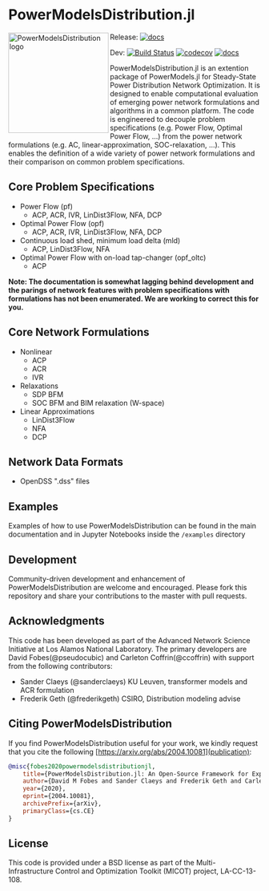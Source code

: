 # PowerModelsDistribution.jl

<img src="https://lanl-ansi.github.io/PowerModelsDistribution.jl/dev/assets/logo.svg" align="left" width="200" alt="PowerModelsDistribution logo">

Release:
[![docs](https://img.shields.io/badge/docs-stable-blue.svg)](https://lanl-ansi.github.io/PowerModelsDistribution.jl/stable/)

Dev:
[![Build Status](https://travis-ci.org/lanl-ansi/PowerModelsDistribution.jl.svg?branch=master)](https://travis-ci.org/lanl-ansi/PowerModelsDistribution.jl)
[![codecov](https://codecov.io/gh/lanl-ansi/PowerModelsDistribution.jl/branch/master/graph/badge.svg)](https://codecov.io/gh/lanl-ansi/PowerModelsDistribution.jl)
[![docs](https://img.shields.io/badge/docs-latest-blue.svg)](https://lanl-ansi.github.io/PowerModelsDistribution.jl/latest/)

PowerModelsDistribution.jl is an extention package of PowerModels.jl for Steady-State Power Distribution Network Optimization.  It is designed to enable computational evaluation of emerging power network formulations and algorithms in a common platform.  The code is engineered to decouple problem specifications (e.g. Power Flow, Optimal Power Flow, ...) from the power network formulations (e.g. AC, linear-approximation, SOC-relaxation, ...).
This enables the definition of a wide variety of power network formulations and their comparison on common problem specifications.

## Core Problem Specifications

- Power Flow (pf)
  - ACP, ACR, IVR, LinDist3Flow, NFA, DCP
- Optimal Power Flow (opf)
  - ACP, ACR, IVR, LinDist3Flow, NFA, DCP
- Continuous load shed, minimum load delta (mld)
  - ACP, LinDist3Flow, NFA
- Optimal Power Flow with on-load tap-changer (opf_oltc)
  - ACP

**Note: The documentation is somewhat lagging behind development and the parings of network features with problem specifications with formulations has not been enumerated. We are working to correct this for you.**

## Core Network Formulations

- Nonlinear
  - ACP
  - ACR
  - IVR
- Relaxations
  - SDP BFM
  - SOC BFM and BIM relaxation (W-space)
- Linear Approximations
  - LinDist3Flow
  - NFA
  - DCP

## Network Data Formats

- OpenDSS ".dss" files

## Examples

Examples of how to use PowerModelsDistribution can be found in the main documentation and in Jupyter Notebooks inside the `/examples` directory

## Development

Community-driven development and enhancement of PowerModelsDistribution are welcome and encouraged. Please fork this repository and share your contributions to the master with pull requests.

## Acknowledgments

This code has been developed as part of the Advanced Network Science Initiative at Los Alamos National Laboratory.  The primary developers are David Fobes(@pseudocubic) and Carleton Coffrin(@ccoffrin) with support from the following contributors:

- Sander Claeys (@sanderclaeys) KU Leuven, transformer models and ACR formulation
- Frederik Geth (@frederikgeth) CSIRO, Distribution modeling advise

## Citing PowerModelsDistribution

If you find PowerModelsDistribution useful for your work, we kindly request that you cite the following [https://arxiv.org/abs/2004.10081](publication):

```bibtex
@misc{fobes2020powermodelsdistributionjl,
    title={PowerModelsDistribution.jl: An Open-Source Framework for Exploring Distribution Power Flow Formulations},
    author={David M Fobes and Sander Claeys and Frederik Geth and Carleton Coffrin},
    year={2020},
    eprint={2004.10081},
    archivePrefix={arXiv},
    primaryClass={cs.CE}
}
```

## License

This code is provided under a BSD license as part of the Multi-Infrastructure Control and Optimization Toolkit (MICOT) project, LA-CC-13-108.
